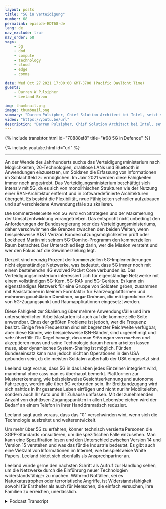 ```yaml
---
layout: posts
title: "5G in Verteidigung"
number: 68
permalink: episode-EDT68-de
lang: de
nav_exclude: true
nav_order: 68
tags:
    - 5g
    - dod
    - compute
    - technology
    - cloud
    - edge
    - comms

date: Wed Oct 27 2021 17:00:00 GMT-0700 (Pacific Daylight Time)
guests:
    - Darren W Pulsipher
    - Leeland Brown

img: thumbnail.png
image: thumbnail.png
summary: "Darren Pulsipher, Chief Solution Architect bei Intel, setzt seine Diskussion mit Leeland Brown, Technischer Direktor für 5G bei Intel Federal, über 5G Vergangenheit, Gegenwart und Zukunft fort, wobei der Schwerpunkt auf dessen Einsatz beim Verteidigungsministerium liegt. Teil 2 von 2."
video: "https://youtu.be/url"
description: "Darren Pulsipher, Chief Solution Architect bei Intel, setzt seine Diskussion mit Leeland Brown, Technischer Direktor für 5G bei Intel Federal, über 5G Vergangenheit, Gegenwart und Zukunft fort, wobei der Schwerpunkt auf dessen Einsatz beim Verteidigungsministerium liegt. Teil 2 von 2."
---
```


<div>
{% include transistor.html id="70888ef8" title="#68 5G in Defence" %}

{% include youtube.html id="url" %}
</div>

---

An der Wende des Jahrhunderts suchte das Verteidigungsministerium nach Möglichkeiten, 2G-Technologien, drahtlose LANs und Bluetooth in Anwendungen einzusetzen, um Soldaten die Erfassung von Informationen im Schlachtfeld zu ermöglichen. Im Jahr 2021 werden diese Fähigkeiten immer noch angestrebt. Das Verteidigungsministerium beschäftigt sich intensiv mit 5G, da es sich von monolithischen Strukturen wie der Nutzung einer RAN-Architektur entfernt und in softwaredefinierte Architekturen übergeht. Es besteht die Flexibilität, neue Fähigkeiten schneller aufzubauen und auf verschiedene Anwendungsfälle zu skalieren.

Die kommerzielle Seite von 5G wird von Strategien und der Maximierung der Umsatzentwicklung vorangetrieben. Das entspricht nicht unbedingt den Anforderungen der Bundesregierung oder des Verteidigungsministeriums, daher verschwimmen die Grenzen zwischen den beiden Welten, wenn beispielsweise AT&T Verizon Bundesnutzungsmöglichkeiten prüft oder Lockheed Martin mit seinem 5G-Domino-Programm den kommerziellen Raum betrachtet. Der Unterschied liegt darin, wer die Mission versteht und wer den Fokus auf die Gewinnerzielung legt.

Derzeit sind neunzig Prozent der kommerziellen 5G-Implementierungen nicht eigenständige Netzwerke, was bedeutet, dass 5G immer noch mit einem bestehenden 4G evolved Packet Core verbunden ist. Das Verteidigungsministerium interessiert sich für eigenständige Netzwerke mit einem vollständigen 5G-Kern, 5G-RAN und 5G-Geräten. Es kann ein eigenständiges Netzwerk für eine Gruppe von Soldaten geben, zusammen mit Basistationen in kleinem Formfaktor für Fahrzeugplattformen und mehreren geschützten Domänen, sogar Drohnen, die mit irgendeiner Art von 5G-Zugangspunkt und Raumapplikationen eingesetzt werden.

Diese Fähigkeit zur Skalierung über mehrere Anwendungsfälle und ihre unterschiedlichen Arbeitslastarten ist auch auf die kommerzielle Seite anwendbar. Eines der größten Probleme ist jedoch, wer die Frequenz besitzt. Einige freie Frequenzen sind mit begrenzter Reichweite verfügbar, aber diese Bänder, wie beispielsweise ISN-Bänder, sind ungenehmigt und sehr überfüllt. Die Regel besagt, dass man Störungen verursachen und akzeptieren muss und seine Technologie darum herum arbeiten lassen muss, aber dynamisches System-Sharing ist möglich. Für den Bundeseinsatz kann man jedoch nicht an Operationen in den USA gebunden sein, da die meisten Soldaten außerhalb der USA eingesetzt sind.

Leeland sagt voraus, dass 5G in das Leben jedes Einzelnen integriert wird, manchmal ohne dass man es überhaupt bemerkt. Plattformen zur Mustererkennung, wie beispielsweise Gesichtserkennung und autonome Fahrzeuge, werden alle über 5G verbunden sein. Ihr Breitbandzugang wird sich nahtlos in Ihr gesamtes Leben einfügen und nicht nur Ihr Mobiltelefon, sondern auch Ihr Auto und Ihr Zuhause umfassen. Mit der zunehmenden Anzahl von drahtlosen Zugangspunkten in allen Lebensbereichen wird der Bedarf an einem Telefon in Ihrer Hand dramatisch reduziert.

Leeland sagt auch voraus, dass das "G" verschwinden wird, wenn sich die Technologie ausbreitet und weiterentwickelt.

Um mehr über 5G zu erfahren, können technisch versierte Personen die 3GPP-Standards konsultieren, um die spezifischen Fälle einzusehen. Man kann eine Spezifikation lesen und den Unterschied zwischen Version 14 und Version 15 verstehen und was das für die Industrie bedeutet. Es gibt auch eine Vielzahl von Informationen im Internet, wie beispielsweise White Papers. Leeland bietet sich ebenfalls als Ansprechpartner an.

Leeland würde gerne den nächsten Schritt als Aufruf zur Handlung sehen, um die Netzwerke durch die Einführung neuer Technologien widerstandsfähiger zu machen. Während Notfällen, sei es Naturkatastrophen oder terroristische Angriffe, ist Widerstandsfähigkeit sowohl für Ersthelfer als auch für Menschen, die einfach versuchen, ihre Familien zu erreichen, unerlässlich.



<details>
<summary> Podcast Transcript </summary>

<p></p>

</details>
